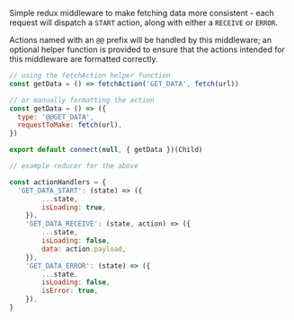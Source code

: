 Simple redux middleware to make fetching data more consistent - each request will dispatch a `START` action, along with either a `RECEIVE` or `ERROR`.

Actions named with an `@@` prefix will be handled by this middleware; an optional helper function is provided to ensure that the actions intended for this middleware are formatted correctly.

```js
// using the fetchAction helper function
const getData = () => fetchAction('GET_DATA', fetch(url))

// or manually formatting the action
const getData = () => ({
  type: '@@GET_DATA',
  requestToMake: fetch(url),
})

export default connect(null, { getData })(Child)
```

```js
// example reducer for the above

const actionHandlers = {
  'GET_DATA_START': (state) => ({
		...state,
		isLoading: true,
	}),
	'GET_DATA_RECEIVE': (state, action) => ({
		...state,
		isLoading: false,
		data: action.payload,
	}),
	'GET_DATA_ERROR': (state) => ({
		...state,
		isLoading: false,
		isError: true,
	}),
}
```
